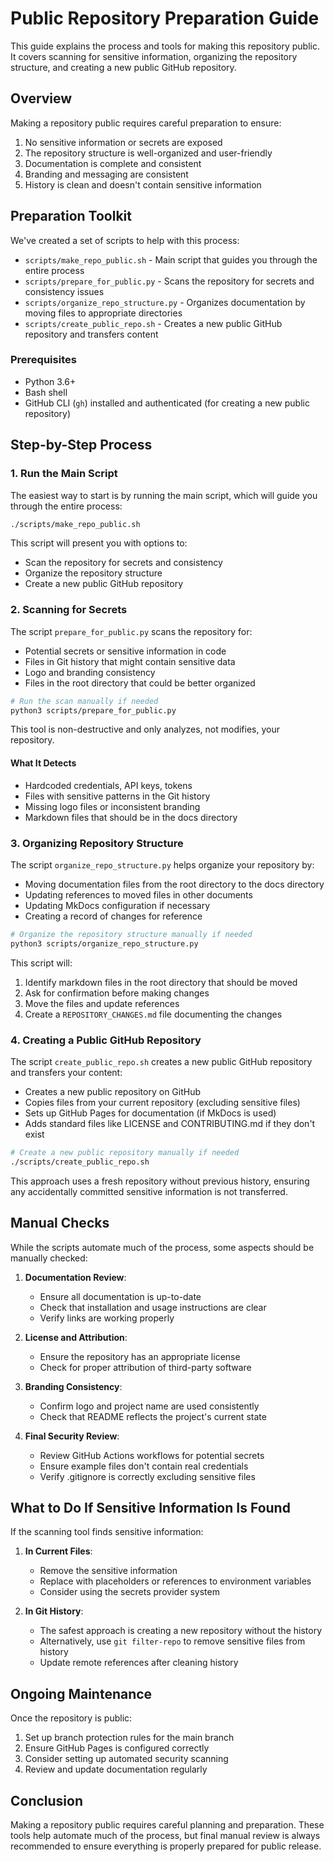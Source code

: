 # Public Repository Preparation Guide

This guide explains the process and tools for making this repository public. It covers scanning for sensitive information, organizing the repository structure, and creating a new public GitHub repository.

## Overview

Making a repository public requires careful preparation to ensure:

1. No sensitive information or secrets are exposed
2. The repository structure is well-organized and user-friendly
3. Documentation is complete and consistent
4. Branding and messaging are consistent
5. History is clean and doesn't contain sensitive information

## Preparation Toolkit

We've created a set of scripts to help with this process:

- `scripts/make_repo_public.sh` - Main script that guides you through the entire process
- `scripts/prepare_for_public.py` - Scans the repository for secrets and consistency issues
- `scripts/organize_repo_structure.py` - Organizes documentation by moving files to appropriate directories
- `scripts/create_public_repo.sh` - Creates a new public GitHub repository and transfers content

### Prerequisites

- Python 3.6+
- Bash shell
- GitHub CLI (`gh`) installed and authenticated (for creating a new public repository)

## Step-by-Step Process

### 1. Run the Main Script

The easiest way to start is by running the main script, which will guide you through the entire process:

```bash
./scripts/make_repo_public.sh
```

This script will present you with options to:
- Scan the repository for secrets and consistency
- Organize the repository structure
- Create a new public GitHub repository

### 2. Scanning for Secrets

The script `prepare_for_public.py` scans the repository for:

- Potential secrets or sensitive information in code
- Files in Git history that might contain sensitive data
- Logo and branding consistency
- Files in the root directory that could be better organized

```bash
# Run the scan manually if needed
python3 scripts/prepare_for_public.py
```

This tool is non-destructive and only analyzes, not modifies, your repository.

#### What It Detects

- Hardcoded credentials, API keys, tokens
- Files with sensitive patterns in the Git history
- Missing logo files or inconsistent branding
- Markdown files that should be in the docs directory

### 3. Organizing Repository Structure

The script `organize_repo_structure.py` helps organize your repository by:

- Moving documentation files from the root directory to the docs directory
- Updating references to moved files in other documents
- Updating MkDocs configuration if necessary
- Creating a record of changes for reference

```bash
# Organize the repository structure manually if needed
python3 scripts/organize_repo_structure.py
```

This script will:
1. Identify markdown files in the root directory that should be moved
2. Ask for confirmation before making changes
3. Move the files and update references
4. Create a `REPOSITORY_CHANGES.md` file documenting the changes

### 4. Creating a Public GitHub Repository

The script `create_public_repo.sh` creates a new public GitHub repository and transfers your content:

- Creates a new public repository on GitHub
- Copies files from your current repository (excluding sensitive files)
- Sets up GitHub Pages for documentation (if MkDocs is used)
- Adds standard files like LICENSE and CONTRIBUTING.md if they don't exist

```bash
# Create a new public repository manually if needed
./scripts/create_public_repo.sh
```

This approach uses a fresh repository without previous history, ensuring any accidentally committed sensitive information is not transferred.

## Manual Checks

While the scripts automate much of the process, some aspects should be manually checked:

1. **Documentation Review**:
   - Ensure all documentation is up-to-date
   - Check that installation and usage instructions are clear
   - Verify links are working properly

2. **License and Attribution**:
   - Ensure the repository has an appropriate license
   - Check for proper attribution of third-party software

3. **Branding Consistency**:
   - Confirm logo and project name are used consistently
   - Check that README reflects the project's current state

4. **Final Security Review**:
   - Review GitHub Actions workflows for potential secrets
   - Ensure example files don't contain real credentials
   - Verify .gitignore is correctly excluding sensitive files

## What to Do If Sensitive Information Is Found

If the scanning tool finds sensitive information:

1. **In Current Files**:
   - Remove the sensitive information
   - Replace with placeholders or references to environment variables
   - Consider using the secrets provider system

2. **In Git History**:
   - The safest approach is creating a new repository without the history
   - Alternatively, use `git filter-repo` to remove sensitive files from history
   - Update remote references after cleaning history

## Ongoing Maintenance

Once the repository is public:

1. Set up branch protection rules for the main branch
2. Ensure GitHub Pages is configured correctly
3. Consider setting up automated security scanning
4. Review and update documentation regularly

## Conclusion

Making a repository public requires careful planning and preparation. These tools help automate much of the process, but final manual review is always recommended to ensure everything is properly prepared for public release.
